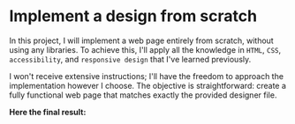 # Implement a design from scratch

In this project, I will implement a web page entirely from scratch, without using any libraries. To achieve this, I'll apply all the knowledge in `HTML`, `CSS`, `accessibility`, and `responsive design` that I've learned previously.

I won't receive extensive instructions; I'll have the freedom to approach the implementation however I choose. The objective is straightforward: create a fully functional web page that matches exactly the provided designer file.

**Here the final result:**
